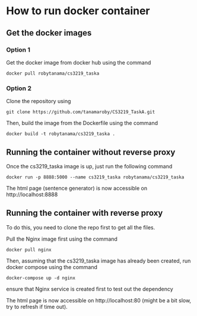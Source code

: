 # How to run docker container

## Get the docker images

### Option 1

Get the docker image from docker hub using the command

    docker pull robytanama/cs3219_taska

### Option 2

Clone the repository using

    git clone https://github.com/tanamaroby/CS3219_TaskA.git

Then, build the image from the Dockerfile using the command

    docker build -t robytanama/cs3219_taska .

## Running the container without reverse proxy

Once the cs3219_taska image is up, just run the following command

    docker run -p 8888:5000 --name cs3219_taska robytanama/cs3219_taska

The html page (sentence generator) is now accessible on http://localhost:8888

## Running the container with reverse proxy

To do this, you need to clone the repo first to get all the files.

Pull the Nginx image first using the command

    docker pull nginx

Then, assuming that the cs3219_taska image has already been created, run docker compose using the command

    docker-compose up -d nginx

ensure that Nginx service is created first to test out the dependency

The html page is now accessible on http://localhost:80 (might be a bit slow, try to refresh if time out).


